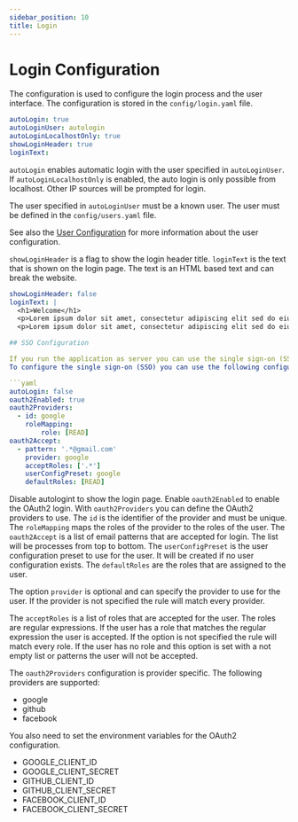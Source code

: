 ```yaml
---
sidebar_position: 10
title: Login
---
```


# Login Configuration

The configuration is used to configure the login process and the user interface. 
The configuration is stored in the `config/login.yaml` file.

```yaml
autoLogin: true
autoLoginUser: autologin
autoLoginLocalhostOnly: true
showLoginHeader: true
loginText:
```

`autoLogin` enables automatic login with the user specified in `autoLoginUser`. If
`autoLoginLocalhostOnly` is enabled, the auto login is only possible from localhost.
Other IP sources will be prompted for login.

The user specified in `autoLoginUser` must be a known user. The user must be defined in the `config/users.yaml` file.

See also the [User Configuration](config-users) for more information about the user configuration.

`showLoginHeader` is a flag to show the login header title.
`loginText` is the text that is shown on the login page. The text is an HTML based text and can break the website.

```yaml
showLoginHeader: false
loginText: |
  <h1>Welcome</h1>
  <p>Lorem ipsum dolor sit amet, consectetur adipiscing elit sed do eiusmod tempor incididunt ut labore et dolore magna aliqua.</p>
  <p>Lorem ipsum dolor sit amet, consectetur adipiscing elit sed do eiusmod tempor incididunt ut labore et dolore magna aliqua.</p>
```

```yaml
## SSO Configuration

If you run the application as server you can use the single sign-on (SSO) feature to login with OAuth2 providers.
To configure the single sign-on (SSO) you can use the following configuration:

```yaml
autoLogin: false
oauth2Enabled: true
oauth2Providers:
  - id: google
    roleMapping:
        role: [READ]
oauth2Accept:
  - pattern: '.*@gmail.com'
    provider: google
    acceptRoles: ['.*']
    userConfigPreset: google
    defaultRoles: [READ]
```

Disable autologint to show the login page. Enable `oauth2Enabled` to enable the OAuth2 login. With
`oauth2Providers` you can define the OAuth2 providers to use. The `id` is the identifier of the provider
and must be unique. The `roleMapping` maps the roles of the provider to the roles of the user. 
The `oauth2Accept` is a list of email patterns that are accepted for login. The list will be
processes from top to bottom. The `userConfigPreset` is the user configuration preset to use for the user. It
will be created if no user configuration exists. The `defaultRoles` are the roles that are assigned to the user.

The option `provider` is optional and can specify the provider to use for the user. If the provider is not specified
the rule will match every provider.

The `acceptRoles` is a list of roles that are accepted for the user. The roles are regular expressions. If the user
has a role that matches the regular expression the user is accepted.  If the option is not specified the rule will
match every role. If the user has no role and this option is set with a not empty list or patterns the user will not be
accepted.

The `oauth2Providers` configuration is provider specific. The following providers are supported:
- google
- github
- facebook

You also need to set the environment variables for the OAuth2 configuration.

- GOOGLE_CLIENT_ID
- GOOGLE_CLIENT_SECRET
- GITHUB_CLIENT_ID
- GITHUB_CLIENT_SECRET
- FACEBOOK_CLIENT_ID
- FACEBOOK_CLIENT_SECRET
